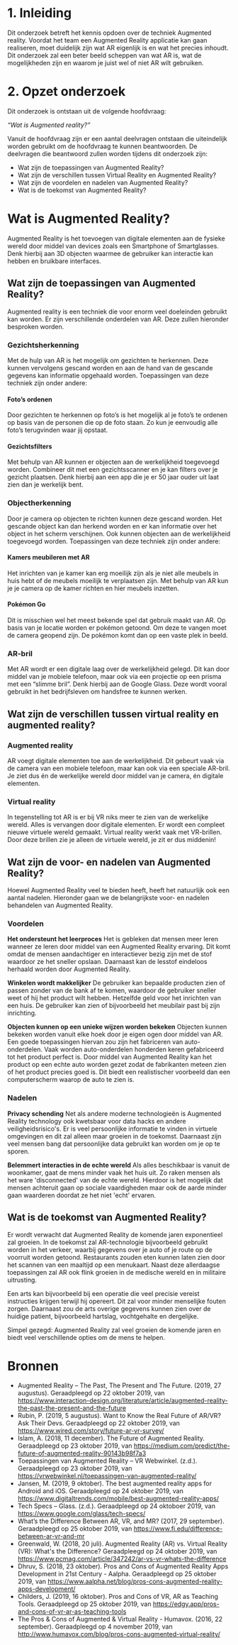 # 1. Inleiding
Dit onderzoek betreft het kennis opdoen over de techniek Augmented reality. Voordat het team een Augmented Reality applicatie kan gaan realiseren, moet duidelijk zijn wat AR eigenlijk is en wat het precies inhoudt. Dit onderzoek zal een beter beeld scheppen van wat AR is, wat de mogelijkheden zijn en waarom je juist wel of niet AR wilt gebruiken.

# 2. Opzet onderzoek
Dit onderzoek is ontstaan uit de volgende hoofdvraag:

 *“Wat is Augmented reality?”*

Vanuit de hoofdvraag zijn er een aantal deelvragen ontstaan die uiteindelijk worden gebruikt om de hoofdvraag te kunnen beantwoorden. De deelvragen die beantwoord zullen worden tijdens dit onderzoek zijn:

- Wat zijn de toepassingen van Augmented Reality?
- Wat zijn de verschillen tussen Virtual Reality en Augmented Reality?
- Wat zijn de voordelen en nadelen van Augmented Reality?
- Wat is de toekomst van Augmented Reality?

# Wat is Augmented Reality?
Augmented Reality is het toevoegen van digitale elementen aan de fysieke wereld door middel van devices zoals een Smartphone of Smartglasses. Denk hierbij aan 3D objecten waarmee de gebruiker kan interactie kan hebben en bruikbare interfaces.

## Wat zijn de toepassingen van Augmented Reality?
Augmented reality is een techniek die voor enorm veel doeleinden gebruikt kan worden. Er zijn verschillende onderdelen van AR. Deze zullen hieronder besproken worden. 

### Gezichtsherkenning
Met de hulp van AR is het mogelijk om gezichten te herkennen. Deze kunnen vervolgens gescand worden en aan de hand van de gescande gegevens kan informatie opgehaald worden. Toepassingen van deze techniek zijn onder andere:

#### Foto’s ordenen
Door gezichten te herkennen op foto’s is het mogelijk al je foto’s te ordenen op basis van de personen die op de foto staan. Zo kun je eenvoudig alle foto’s terugvinden waar jij opstaat. 

#### Gezichtsfilters
Met behulp van AR kunnen er objecten aan de werkelijkheid toegevoegd worden. Combineer dit met een gezichtsscanner en je kan filters over je gezicht plaatsen. Denk hierbij aan een app die je er 50 jaar ouder uit laat zien dan je werkelijk bent.

### Objectherkenning
Door je camera op objecten te richten kunnen deze gescand worden. Het gescande object kan dan herkend worden en er kan informatie over het object in het scherm verschijnen. Ook kunnen objecten aan de werkelijkheid toegevoegd worden. Toepassingen van deze techniek zijn onder andere:

#### Kamers meubileren met AR
Het inrichten van je kamer kan erg moeilijk zijn als je niet alle meubels in huis hebt of de meubels moeilijk te verplaatsen zijn. Met behulp van AR kun je je camera op de kamer richten en hier meubels inzetten. 

#### Pokémon Go
Dit is misschien wel het meest bekende spel dat gebruik maakt van AR. Op basis van je locatie worden er pokémon getoond. Om deze te vangen moet de camera geopend zijn. De pokémon komt dan op een vaste plek in beeld.

### AR-bril
Met AR wordt er een digitale laag over de werkelijkheid gelegd. Dit kan door middel van je mobiele telefoon, maar ook via een projectie op een prisma met een “slimme bril”. Denk hierbij aan de Google Glass. Deze wordt vooral gebruikt in het bedrijfsleven om handsfree te kunnen werken. 

## Wat zijn de verschillen tussen virtual reality en augmented reality?

### Augmented reality
AR voegt digitale elementen toe aan de werkelijkheid. Dit gebeurt vaak via de camera van een mobiele telefoon, maar kan ook via een speciale AR-bril. Je ziet dus én de werkelijke wereld door middel van je camera, én digitale elementen.

### Virtual reality
In tegenstelling tot AR is er bij VR niks meer te zien van de werkelijke wereld. Alles is vervangen door digitale elementen. Er wordt een compleet nieuwe virtuele wereld gemaakt. Virtual reality werkt vaak met VR-brillen. Door deze brillen zie je alleen de virtuele wereld, je zit er dus middenin! 

## Wat zijn de voor- en nadelen van Augmented Reality?
Hoewel Augmented Reality veel te bieden heeft, heeft het natuurlijk ook een aantal nadelen. Hieronder gaan we de belangrijkste voor- en nadelen behandelen van Augmented Reality.

### Voordelen
**Het ondersteunt het leerproces**
Het is gebleken dat mensen meer leren wanneer ze leren door middel van een Augmented Reality ervaring. Dit komt omdat de mensen aandachtiger en interactiever bezig zijn met de stof waardoor ze het sneller opslaan. Daarnaast kan de lesstof eindeloos herhaald worden door Augmented Reality.

**Winkelen wordt makkelijker**
De gebruiker kan bepaalde producten zien of passen zonder van de bank af te komen, waardoor de gebruiker sneller weet of hij het product wilt hebben. Hetzelfde geld voor het inrichten van een huis. De gebruiker kan zien of bijvoorbeeld het meubilair past bij zijn inrichting.

**Objecten kunnen op een unieke wijzen worden bekeken**
Objecten kunnen bekeken worden vanuit elke hoek door je eigen ogen door middel van AR. Een goede toepassingen hiervan zou zijn het fabriceren van auto-onderdelen. Vaak worden auto-onderdelen honderden keren gefabriceerd tot het product perfect is. Door middel van Augmented Reality kan het product op een echte auto worden gezet zodat de fabrikanten meteen zien of het product precies goed is. Dit biedt een realistischer voorbeeld dan een computerscherm waarop de auto te zien is.

### Nadelen
**Privacy schending** 
Net als andere moderne technologieën is Augmented Reality technology ook kwetsbaar voor data hacks en andere veiligheidsrisico's. Er is veel persoonlijke informatie te vinden in virtuele omgevingen en dit zal alleen maar groeien in de toekomst. Daarnaast zijn veel mensen bang dat persoonlijke data gebruikt kan worden om je op te sporen.

**Belemmert interacties in de echte wereld**
Als alles beschikbaar is vanuit de woonkamer, gaat de mens minder vaak het huis uit. Zo raken mensen als het ware 'disconnected' van de echte wereld. Hierdoor is het mogelijk dat mensen achteruit gaan op sociale vaardigheden maar ook de aarde minder gaan waarderen doordat ze het niet 'echt' ervaren.

## Wat is de toekomst van Augmented Reality?
Er wordt verwacht dat Augmented Reality de komende jaren exponentieel zal groeien.
In de toekomst zal AR-technologie bijvoorbeeld gebruikt worden in het verkeer, waarbij gegevens over je auto of je route op de voorruit worden getoond. Restaurants zouden eten kunnen laten zien door het scannen van een maaltijd op een menukaart. Naast deze allerdaagse toepassingen zal AR ook flink groeien in de medische wereld en in militaire uitrusting.

Een arts kan bijvoorbeeld bij een operatie die veel precisie vereist instructies krijgen terwijl hij opereert. Dit zal voor minder menselijke fouten zorgen. Daarnaast zou de arts overige gegevens kunnen zien over de huidige patient, bijvoorbeeld hartslag, vochtgehalte en dergelijke.

Simpel gezegd: Augmented Reality zal veel groeien de komende jaren en biedt veel verschillende opties om de mens te helpen.

# Bronnen
* Augmented Reality – The Past, The Present and The Future. (2019, 27 augustus). Geraadpleegd op 22 oktober 2019, van https://www.interaction-design.org/literature/article/augmented-reality-the-past-the-present-and-the-future
* Rubin, P. (2019, 5 augustus). Want to Know the Real Future of AR/VR? Ask Their Devs. Geraadpleegd op 22 oktober 2019, van https://www.wired.com/story/future-ar-vr-survey/
* Islam, A. (2018, 11 december). The Future of Augmented Reality. Geraadpleegd op 23 oktober 2019, van https://medium.com/predict/the-future-of-augmented-reality-90143b98f7a3
* Toepassingen van Augmented Reality – VR Webwinkel. (z.d.). Geraadpleegd op 23 oktober 2019, van https://vrwebwinkel.nl/toepassingen-van-augmented-reality/
* Jansen, M. (2019, 9 oktober). The best augmented reality apps for Android and iOS. Geraadpleegd op 24 oktober 2019, van https://www.digitaltrends.com/mobile/best-augmented-reality-apps/
* Tech Specs – Glass. (z.d.). Geraadpleegd op 24 oktoboer 2019, van https://www.google.com/glass/tech-specs/
* What’s the Difference Between AR, VR, and MR? (2017, 29 september). Geraadpleegd op 25 oktober 2019, van https://www.fi.edu/difference-between-ar-vr-and-mr
* Greenwald, W. (2018, 20 juli). Augmented Reality (AR) vs. Virtual Reality (VR): What&#39;s the Difference? Geraadpleegd op 24 oktober 2019, van https://www.pcmag.com/article/347242/ar-vs-vr-whats-the-difference
* Dhruv, S. (2018, 23 oktober). Pros and Cons of Augmented Reality Apps Development in 21st Century - Aalpha. Geraadpleegd op 25 oktober 2019, van https://www.aalpha.net/blog/pros-cons-augmented-reality-apps-development/
* Childers, J. (2019, 16 oktober). Pros and Cons of VR, AR as Teaching Tools. Geraadpleegd op 25 oktober 2019, van https://edgy.app/pros-and-cons-of-vr-ar-as-teaching-tools
* The Pros & Cons of Augmented & Virtual Reality - Humavox. (2016, 22 september). Geraadpleegd op 4 november 2019, van http://www.humavox.com/blog/pros-cons-augmented-virtual-reality/
